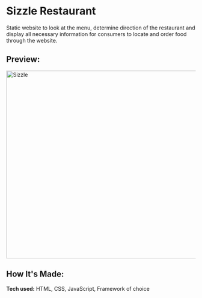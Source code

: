 # Sizzle Restaurant
Static website to look at the menu, determine direction of the restaurant and display all necessary information for consumers to locate and order food through the website.

## Preview:

<img src="https://user-images.githubusercontent.com/95299412/170963996-bf382e7e-f8f3-41f9-8012-0512eca650ca.gif" width="1000" height="500" text-align="center" alt="Sizzle"/>

## How It's Made:

**Tech used:** HTML, CSS, JavaScript, Framework of choice


